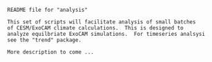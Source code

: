 ~~~~~~~~~~~~~~~~~~~~~~~~~~~~~~~~~~~~~~~~~~~~~~~~~~~~~~~~
README file for "analysis"

This set of scripts will facilitate analysis of small batches
of CESM/ExoCAM climate calculations.  This is designed to 
analyze equilbriate ExoCAM simulations.  For timeseries analsysi
see the "trend" package.

More description to come ... 
